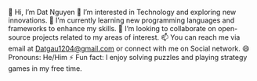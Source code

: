 👋 Hi, I’m Dat Nguyen
👀 I’m interested in Technology and exploring new innovations.
🌱 I’m currently learning new programming languages and frameworks to enhance my skills.
💞️ I’m looking to collaborate on open-source projects related to my areas of interest.
📫 You can reach me via email at Datgau1204@gmail.com or connect with me on Social network.
😄 Pronouns: He/Him
⚡ Fun fact: I enjoy solving puzzles and playing strategy games in my free time.


<!---
Datgau/Datgau is a ✨ special ✨ repository because its `README.md` (this file) appears on your GitHub profile.
You can click the Preview link to take a look at your changes.
--->
